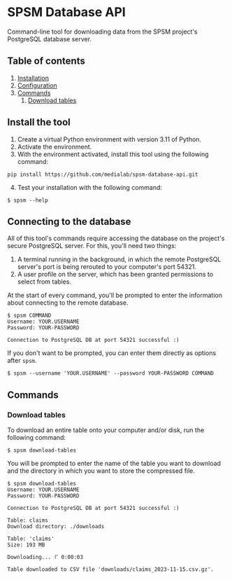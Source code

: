 # SPSM Database API

Command-line tool for downloading data from the SPSM project's PostgreSQL database server.

## Table of contents

1. [Installation](#install-the-tool)
2. [Configuration](#connecting-to-the-database)
3. [Commands](#commands)
   1. [Download tables](#download-tables)

## Install the tool

1. Create a virtual Python environment with version 3.11 of Python.
2. Activate the environment.
3. With the environment activated, install this tool using the following command:

```shell
pip install https://github.com/medialab/spsm-database-api.git
```

4. Test your installation with the following command:

```console
$ spsm --help
```

## Connecting to the database

All of this tool's commands require accessing the database on the project's secure PostgreSQL server. For this, you'll need two things:

1. A terminal running in the background, in which the remote PostgreSQL server's port is being rerouted to your computer's port 54321.
2. A user profile on the server, which has been granted permissions to select from tables.

At the start of every command, you'll be prompted to enter the information about connecting to the remote database.

```console
$ spsm COMMAND
Username: YOUR.USERNAME
Password: YOUR-PASSWORD

Connection to PostgreSQL DB at port 54321 successful :)
```

If you don't want to be prompted, you can enter them directly as options after `spsm`.

```
$ spsm --username 'YOUR.USERNAME' --password YOUR-PASSWORD COMMAND
```

## Commands

### Download tables

To download an entire table onto your computer and/or disk, run the following command:

```console
$ spsm download-tables
```

You will be prompted to enter the name of the table you want to download and the directory in which you want to store the compressed file.

```console
$ spsm download-tables
Username: YOUR.USERNAME
Password: YOUR-PASSWORD

Connection to PostgreSQL DB at port 54321 successful :)

Table: claims
Download directory: ./downloads

Table: 'claims'
Size: 193 MB

Downloading... ⠏ 0:00:03

Table downloaded to CSV file 'downloads/claims_2023-11-15.csv.gz'.
```
